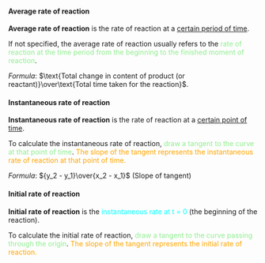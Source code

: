 #### Average rate of reaction
**Average rate of reaction** is the rate of reaction at a <u>certain period of time</u>.

If not specified, the average rate of reaction usually refers to the <span style="color: lightgreen">rate of reaction at the time period from the beginning to the finished moment of reaction</span>.

*Formula*: $\text{Total change in content of product (or reactant)}\over\text{Total time taken for the reaction}$.

#### Instantaneous rate of reaction
**Instantaneous rate of reaction** is the rate of reaction at a <u>certain point of time</u>.

To calculate the instantaneous rate of reaction, <span style="color: lightgreen">draw a tangent to the curve at that point of time</span>. <span style="color: orange">The slope of the tangent represents the instantaneous rate of reaction at that point of time.</span>

*Formula*: ${y_2 - y_1}\over{x_2 - x_1}$ (Slope of tangent)

#### Initial rate of reaction
**Initial rate of reaction** is the <span style="color: aqua">instantaneous rate at t = 0</span> (the beginning of the reaction).

To calculate the initial rate of reaction, <span style="color: lightgreen">draw a tangent to the curve passing through the origin</span>. <span style="color: orange">The slope of the tangent represents the initial rate of reaction.</span>
